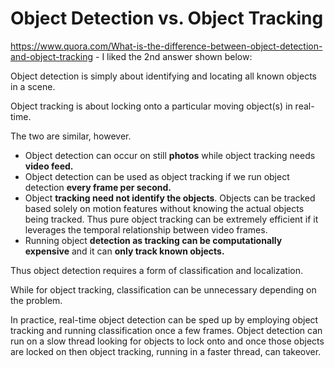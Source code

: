 # Object Detection vs. Object Tracking

https://www.quora.com/What-is-the-difference-between-object-detection-and-object-tracking - I liked the 2nd answer shown below:

Object detection is simply about identifying and locating all known objects in a scene.

Object tracking is about locking onto a particular moving object(s) in real-time.

The two are similar, however.

- Object detection can occur on still **photos** while object tracking needs **video feed.**
- Object detection can be used as object tracking if we run object detection **every frame per second.**
- Object **tracking need not identify the objects**. Objects can be tracked based solely on motion features without knowing the actual objects being tracked. Thus pure object tracking can be extremely efficient if it leverages the temporal relationship between video frames.
- Running object **detection as tracking can be computationally expensive** and it can **only track known objects.**

Thus object detection requires a form of classification and localization.

While for object tracking, classification can be unnecessary depending on the problem.

In practice, real-time object detection can be sped up by employing object tracking and running classification once a few frames. Object detection can run on a slow thread looking for objects to lock onto and once those objects are locked on then object tracking, running in a faster thread, can takeover.

